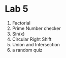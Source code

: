 # Lab 5
1. Factorial
2. Prime Number checker
3. Sin(x)
4. Circular Right Shift
5. Union and Intersection
6. a random quiz
